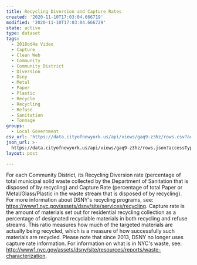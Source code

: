 ```yaml
---
title: Recycling Diversion and Capture Rates
created: '2020-11-10T17:03:04.666719'
modified: '2020-11-10T17:03:04.666729'
state: active
type: dataset
tags:
  - 2018od4a Video
  - Capture
  - Clean Web
  - Community
  - Community District
  - Diversion
  - Dsny
  - Metal
  - Paper
  - Plastic
  - Recycle
  - Recycling
  - Refuse
  - Sanitation
  - Tonnage
groups:
  - Local Government
csv_url: 'https://data.cityofnewyork.us/api/views/gaq9-z3hz/rows.csv?accessType=DOWNLOAD'
json_url: >-
  https://data.cityofnewyork.us/api/views/gaq9-z3hz/rows.json?accessType=DOWNLOAD
layout: post

---
```

For each Community District, its Recycling Diversion rate (percentage of total municipal solid waste collected by the Department of Sanitation that is disposed of by recycling) and Capture Rate (percentage of total Paper or Metal/Glass/Plastic in the waste stream that is disposed of by recycling). For more information about DSNY's recycling programs, see: https://www1.nyc.gov/assets/dsny/site/services/recycling. Capture rate is the amount of materials set out for residential recycling collection as a percentage of designated recyclable materials in both recycling and refuse streams. This ratio measures how much of the targeted materials are actually being recycled, which is a measure of how successfully such materials are recycled. Please note that since 2013, DSNY no longer uses capture rate information. For information on what is in NYC's waste, see: http://www1.nyc.gov/assets/dsny/site/resources/reports/waste-characterization.
